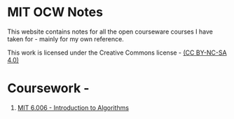 # MIT OCW Notes
This website contains notes for all the open courseware courses
I have taken for - mainly for my own reference. 

This work is licensed under the Creative Commons license - 
[(CC BY-NC-SA 4.0)](https://creativecommons.org/licenses/by-nc-sa/4.0/)

# Coursework -
1. [MIT 6.006 - Introduction to Algorithms](./6.006/index.md)